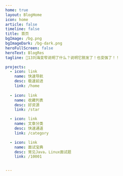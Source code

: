 ```yaml
---
home: true
layout: BlogHome
icon: home
article: false
timeline: false
title: 首页
bgImage: /bg.png
bgImageDark: /bg-dark.png
heroFullScreen: false
heroText: BlogRes
tagline: 🍎13刘海变窄说明了什么？说明它脱发了！也变强了！！

projects:  
  - icon: link
    name: 快速导航
    desc: 极速前进
    link: /home
    
  - icon: link
    name: 收藏列表
    desc: 好资源
    link: /star

  - icon: link
    name: 文章分类
    desc: 快速通道
    link: /category

  - icon: link
    name: 面试宝典
    desc: 常见Java，Linux面试题
    link: /10001


---
```

